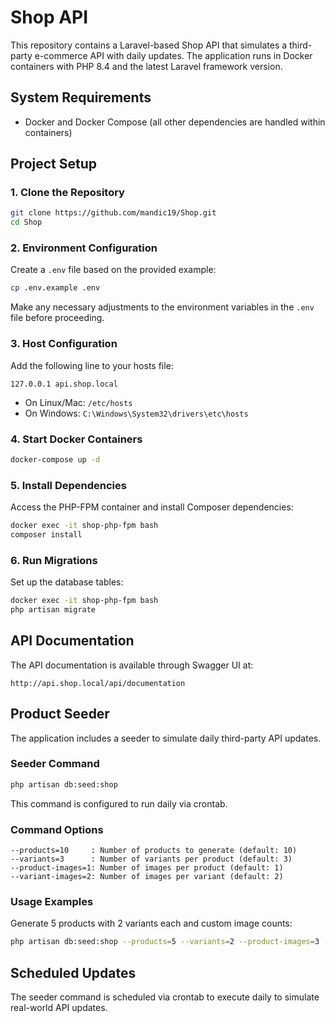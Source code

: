 # Shop API

This repository contains a Laravel-based Shop API that simulates a third-party e-commerce API with daily updates. The application runs in Docker containers with PHP 8.4 and the latest Laravel framework version.

## System Requirements

- Docker and Docker Compose (all other dependencies are handled within containers)

## Project Setup

### 1. Clone the Repository

```bash
git clone https://github.com/mandic19/Shop.git
cd Shop
```

### 2. Environment Configuration

Create a `.env` file based on the provided example:

```bash
cp .env.example .env
```

Make any necessary adjustments to the environment variables in the `.env` file before proceeding.

### 3. Host Configuration

Add the following line to your hosts file:

```
127.0.0.1 api.shop.local
```

* On Linux/Mac: `/etc/hosts`
* On Windows: `C:\Windows\System32\drivers\etc\hosts`

### 4. Start Docker Containers

```bash
docker-compose up -d
```

### 5. Install Dependencies

Access the PHP-FPM container and install Composer dependencies:

```bash
docker exec -it shop-php-fpm bash
composer install
```

### 6. Run Migrations

Set up the database tables:

```bash
docker exec -it shop-php-fpm bash
php artisan migrate
```

## API Documentation

The API documentation is available through Swagger UI at:

```
http://api.shop.local/api/documentation
```

## Product Seeder

The application includes a seeder to simulate daily third-party API updates.

### Seeder Command

```bash
php artisan db:seed:shop
```

This command is configured to run daily via crontab.

### Command Options

```
--products=10     : Number of products to generate (default: 10)
--variants=3      : Number of variants per product (default: 3)
--product-images=1: Number of images per product (default: 1)
--variant-images=2: Number of images per variant (default: 2)
```

### Usage Examples

Generate 5 products with 2 variants each and custom image counts:
```bash
php artisan db:seed:shop --products=5 --variants=2 --product-images=3 --variant-images=1
```

## Scheduled Updates

The seeder command is scheduled via crontab to execute daily to simulate real-world API updates.
